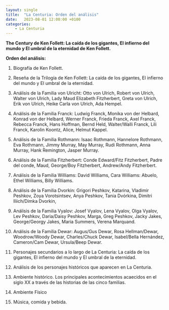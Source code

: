 ```yaml
---
layout: single
title:  "La Centuria: Orden del análisis"
date:   2023-08-01 12:00:00 +0100
categories: 
    - La Centuria
---
```

**The Century de Ken Follett: La caída de los gigantes, El infierno del mundo y El umbral de la eternidad de Ken Follett.**

**Orden del análisis:**

1.  Biografía de Ken Follett.

2.  Reseña de la Trilogía de Ken Follett: La caída de los gigantes,
    El infierno del mundo y El umbral de la eternidad.

3.  Análisis de la Familia von Ulricht: Otto von Ulrich, Robert von
    Ulrich, Walter von Ulrich, Lady Maud Elizabeth Fitzherbert, Greta
    von Ulrich, Erik von Ulrich, Heike Carla von Ulrich, Ada Hempel.

4.  Análisis de la Familia Franck: Ludwig Franck, Monika von der
    Helbard, Konrad von der Helbard, Werner Franck, Frieda Franck, Axel
    Franck, Rebecca Franck, Hans Hoffman, Bernd Held, Walter/Walli
    Franck, Lili Franck, Karolin Koontz, Alice, Helmut Kappel.

5.  Análisis de la Familia Rothmann: Isaac Rothmann, Hannelore
    Rothmann, Eva Rothmann, Jimmy Murray, May Murray, Rudi Rothmann,
    Anna Murray, Hank Remington, Jasper Murray.

6.  Análisis de la Familia Fitzherbert: Conde Edward/Fitz Fitzherbert,
    Padre del conde, Maud, George/Boy Fitzherbert, Andrew/Andy
    Fitzherbert.

7.  Análisis de la Familia Williams: David Williams, Cara Williams:
    Abuelo, Ethel Williams, Billy Williams.

8.  Análisis de la Familia Dvorkin: Grigori Peshkov, Katarina,
    Vladimir Peshkov, Zoya Vorotsintsev, Anya Peshkov, Tania Dvórkina,
    Dimitri Iliich/Dimka Dvorkin,

9.  Análisis de la Familia Vyalov: Josef Vyalov, Lena Vyalov, Olga
    Vyalov, Lev Peshkov, Daria/Daisy Peshkov, Marga, Greg Peshkov, Jacky
    Jakes, George/Georgy Jakes, Maria Summers, Verena Marquand.

10. Análisis de la Familia Dewar: Augus/Gus Dewar, Rosa
    Hellman/Dewar, Woodrow/Woody Dewar, Charles/Chuck Dewar,
    Isabel/Bella Hernández, Cameron/Cam Dewar, Ursula/Beep Dewar.

11. Personajes secundarios a lo largo de La Centuria: La caída de
    los gigantes, El infierno del mundo y El umbral de la eternidad.

12. Análisis de los personajes históricos que aparecen en La Centuria.

13. Ambiente histórico. Los principales acontecimientos acaecidos en el
    siglo XX a través de las historias de las cinco familias.

14. Ambiente Físico

15. Música, comida y bebida.
